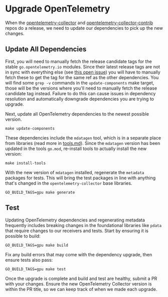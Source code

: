 # Upgrade OpenTelemetry

When the [opentelemetry-collector](https://github.com/open-telemetry/opentelemetry-collector) and [opentelemetry-collector-contrib](https://github.com/open-telemetry/opentelemetry-collector-contrib) repos do a release, we need to update our dependencies to pick up the new changes.

## Update All Dependencies

<!-- 
We can bring this target back when https://github.com/open-telemetry/opentelemetry-collector/issues/8063 is resolved.

There is a `make` target to update all OpenTelemetry dependencies and regenerate necessary metadata. To run the update:
```
make update-opentelemetry
```

<details>
    <summary><code>update-opentelemetry</code> target details</summary>
-->
First, you will need to manually fetch the release candidate tags for the stable `go.opentelemetry.io` modules. Since their latest release tags are not in sync with everything else (see [this open issue](https://github.com/open-telemetry/opentelemetry-collector/issues/8063)) you will have to manually fetch these to get the tag for the same ref as the other dependencies. You will find some `grep -v` commands in the `update-components` make target, those will be the versions where you'll need to manually fetch the release candidate tag instead. Failure to do this can cause issues in dependency resolution and automatically downgrade dependencies you are trying to upgrade.

Next, update all OpenTelemetry dependencies to the newest possible version.
```
make update-components
```
These dependencies include the `mdatagen` tool, which is in a separate place from libraries (read more in [tools.md](./tools.md)). Since the `mdatagen` version has been updated in the tools `go.mod`, re-install tools to actually install the new version:
```
make install-tools
```
With the new version of `mdatagen` installed, regenerate the `metadata` packages for tests. This will bring the test packages in line with anything that's changed in the `opentelemetry-collector` base libraries.
```
GO_BUILD_TAGS=gpu make generate
```
<!--</details>-->

## Test

Updating OpenTelemetry dependencies and regenerating metadata frequently includes breaking changes in the foundational libraries like `pdata` that require changes to our receivers and tests. Start by ensuring it is possible to build:
```
GO_BUILD_TAGS=gpu make build
```
Fix any build errors that may come with the dependency upgrade, then ensure tests also pass:
```
GO_BUILD_TAGS=gpu make test
```

Once the upgrade is complete and build and test are healthy, submit a PR with your changes. Ensure the new OpenTelemetry Collector version is within the PR title, so we can keep track of when we made each upgrade.
